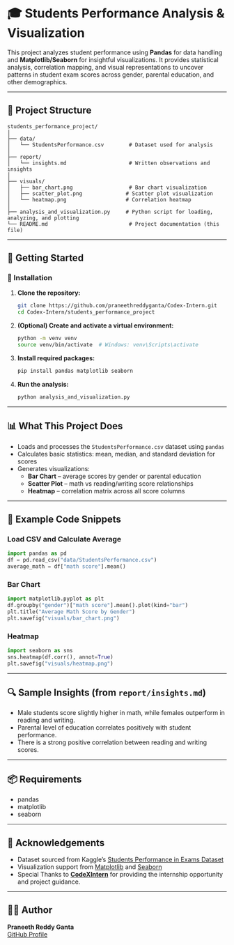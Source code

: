 # 🎓 Students Performance Analysis & Visualization

This project analyzes student performance using **Pandas** for data handling and **Matplotlib/Seaborn** for insightful visualizations. It provides statistical analysis, correlation mapping, and visual representations to uncover patterns in student exam scores across gender, parental education, and other demographics.

---

## 📁 Project Structure

```
students_performance_project/
│
├── data/
│   └── StudentsPerformance.csv        # Dataset used for analysis
│
├── report/
│   └── insights.md                    # Written observations and insights
│
├── visuals/
│   ├── bar_chart.png                  # Bar chart visualization
│   ├── scatter_plot.png              # Scatter plot visualization
│   └── heatmap.png                   # Correlation heatmap
│
├── analysis_and_visualization.py     # Python script for loading, analyzing, and plotting
└── README.md                          # Project documentation (this file)
```

---

## 🚀 Getting Started

### 🔧 Installation

1. **Clone the repository:**
   ```bash
   git clone https://github.com/praneethreddyganta/Codex-Intern.git
   cd Codex-Intern/students_performance_project
   ```

2. **(Optional) Create and activate a virtual environment:**
   ```bash
   python -m venv venv
   source venv/bin/activate  # Windows: venv\Scripts\activate
   ```

3. **Install required packages:**
   ```bash
   pip install pandas matplotlib seaborn
   ```

4. **Run the analysis:**
   ```bash
   python analysis_and_visualization.py
   ```

---

## 📊 What This Project Does

- Loads and processes the `StudentsPerformance.csv` dataset using `pandas`
- Calculates basic statistics: mean, median, and standard deviation for scores
- Generates visualizations:
  - **Bar Chart** – average scores by gender or parental education
  - **Scatter Plot** – math vs reading/writing score relationships
  - **Heatmap** – correlation matrix across all score columns

---

## 📌 Example Code Snippets

### Load CSV and Calculate Average
```python
import pandas as pd
df = pd.read_csv("data/StudentsPerformance.csv")
average_math = df["math score"].mean()
```

### Bar Chart
```python
import matplotlib.pyplot as plt
df.groupby("gender")["math score"].mean().plot(kind="bar")
plt.title("Average Math Score by Gender")
plt.savefig("visuals/bar_chart.png")
```

### Heatmap
```python
import seaborn as sns
sns.heatmap(df.corr(), annot=True)
plt.savefig("visuals/heatmap.png")
```

---

## 🔍 Sample Insights (from `report/insights.md`)

- Male students score slightly higher in math, while females outperform in reading and writing.
- Parental level of education correlates positively with student performance.
- There is a strong positive correlation between reading and writing scores.

---

## 📦 Requirements

- pandas  
- matplotlib  
- seaborn

---

## 🙏 Acknowledgements

- Dataset sourced from Kaggle’s [Students Performance in Exams Dataset](https://www.kaggle.com/spscientist/students-performance-in-exams)
- Visualization support from [Matplotlib](https://matplotlib.org/) and [Seaborn](https://seaborn.pydata.org/)
- Special Thanks to **[CodeXIntern](https://codexintern.in/)** for providing the internship opportunity and project guidance.


---

## 👨‍💻 Author

**Praneeth Reddy Ganta**  
[GitHub Profile](https://github.com/praneethreddyganta)

